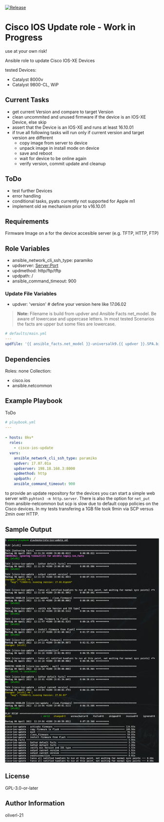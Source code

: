 [![Release](https://github.com/oliverl-21/ansible-role-cisco-ios-update/actions/workflows/release.yml/badge.svg)](https://github.com/oliverl-21/ansible-role-cisco-ios-update/actions/workflows/release.yml)

# Cisco IOS Update role - Work in Progress

use at your own risk!

Ansible role to update Cisco IOS-XE Devices

tested Devices:

- Catalyst 8000v
- Catalyst 9800-CL, WiP

## Current Tasks

- get current Version and compare to target Version
- clean uncommited and unused firmware if the device is an IOS-XE Device, else skip
- assert that the Device is an IOS-XE and runs at least 16.10.01
- if true all following tasks will run only if current version and target version are different
  - copy image from server to device
  - unpack image in install mode on device
  - save and reboot
  - wait for device to be online again
  - verify version, commit update and cleanup

## ToDo

- test further Devices
- error handling
- conditional tasks, pyats currently not supported for Apple m1
- implement old xe mechanism prior to v16.10.01

## Requirements

Firmware Image on a for the device accesible server (e.g. TFTP, HTTP, FTP)

## Role Variables

- ansible_network_cli_ssh_type: paramiko
- updserver: <Server:Port>
- updmethod: http/ftp/tftp
- updpath: /
- ansible_command_timeout: 900

### Update File Variables

- updver: 'version' # define your version here like 17.06.02

> **Note:**
> Filename is build from updver and Ansible Facts net_model.
> Be aware of lowercase and uppercase letters. In most tested Scenarios the facts are upper but some files are lowercase.

```yml
# defaults/main.yml
---
updfile: '{{ ansible_facts.net_model }}-universalk9.{{ updver }}.SPA.bin'
```

## Dependencies

Roles: none
Collection:

- cisco.ios
- ansible.netcommon

## Example Playbook

ToDo

```yaml
# playbook.yml
---

- hosts: 8kv*
  roles:
    - cisco-ios-update
  vars:
    ansible_network_cli_ssh_type: paramiko
    updver: 17.07.01a
    updserver: 198.18.168.3:8000
    updmethod: http
    updpath: /
    ansible_command_timeout: 900
```

to provide an update repository for the devices you can start a simple web server with ```pyhton3 -m http.server```. There is also the option for ```net_put``` from ansible-netcommon but scp is slow due to default copp policies on the Cisco devices. In my tests transfering a 1GB file took 9min via SCP versus 2min over HTTP.

## Sample Output

![C9800-CL Sample](c9800-cl-sample.png)

## License

GPL-3.0-or-later

## Author Information

oliverl-21
